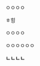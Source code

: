 <p>ㅇㅇㅇㅇ</p><pre class="ql-syntax" spellcheck="false">ㅎ힝
</pre><p>ㅇㅇㅇㅇ</p><p>ㅇㅇㅇㅇㅇㅇ</p><p><strong>ㄴㄴㄴㄴ</strong></p><p><strong>﻿</strong></p>